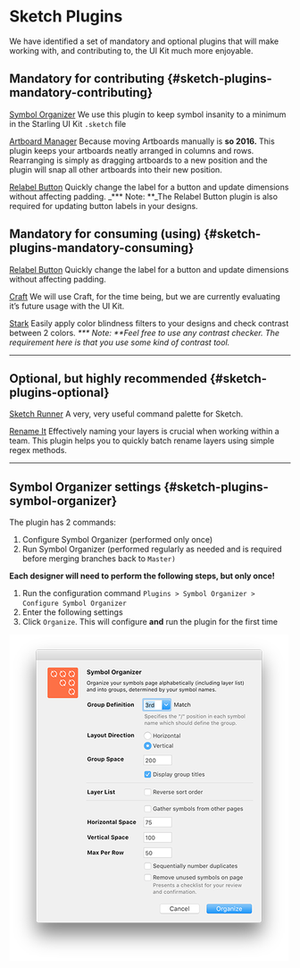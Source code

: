 # Sketch Plugins

We have identified a set of mandatory and optional plugins that will make working with, and contributing to, the UI Kit much more enjoyable.

## Mandatory for contributing {#sketch-plugins-mandatory-contributing}

[Symbol Organizer](https://github.com/sonburn/symbol-organizer)
We use this plugin to keep symbol insanity to a minimum in the Starling UI Kit `.sketch` file

[Artboard Manager](https://github.com/bomberstudios/artboard-manager)
Because moving Artboards manually is **so 2016.** This plugin keeps your artboards neatly arranged in columns and rows. Rearranging is simply as dragging artboards to a new position and the plugin will snap all other artboards into their new position.

[Relabel Button](https://github.com/kenmoore/sketch-relabel-button)
Quickly change the label for a button and update dimensions without affecting padding.
\_**\* Note: **\_The Relabel Button plugin is also required for updating button labels in your designs.

## Mandatory for consuming \(using\) {#sketch-plugins-mandatory-consuming}

[Relabel Button](https://github.com/kenmoore/sketch-relabel-button)
Quickly change the label for a button and update dimensions without affecting padding.

[Craft](https://www.invisionapp.com/craft)
We will use Craft, for the time being, but we are currently evaluating it’s future usage with the UI Kit.

[Stark](http://www.getstark.co/)
Easily apply color blindness filters to your designs and check contrast between 2 colors.
_**\* Note: **Feel free to use any contrast checker. The requirement here is that you use some kind of contrast tool._

---

## **Optional, but highly recommended** {#sketch-plugins-optional}

[Sketch Runner](http://sketchrunner.com/)
A very, very useful command palette for Sketch.

[Rename It](http://rodi01.github.io/RenameIt/)
Effectively naming your layers is crucial when working within a team. This plugin helps you to quickly batch rename layers using simple regex methods.

---

## **Symbol Organizer settings** {#sketch-plugins-symbol-organizer}

The plugin has 2 commands:

1. Configure Symbol Organizer \(performed only once\)
2. Run Symbol Organizer \(performed regularly as needed and is required before merging branches back to `Master)`

**Each designer will need to perform the following steps, but only once!**

1. Run the configuration command `Plugins > Symbol Organizer > Configure Symbol Organizer`
2. Enter the following settings
3. Click `Organize`. This will configure **and** run the plugin for the first time

![](/assets/symbol-organizer-settings.png)

